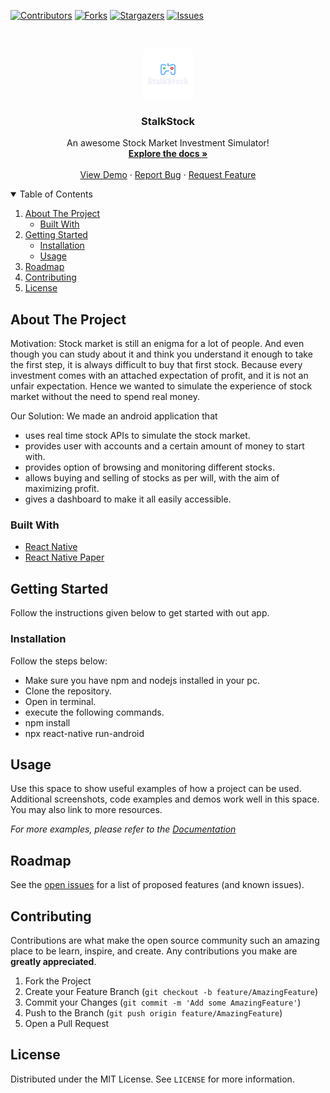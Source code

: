 <!--
this template has been taken from https://github.com/othneildrew/Best-README-Template/blob/master/README.md
-->
[![Contributors][contributors-shield]][contributors-url]
[![Forks][forks-shield]][forks-url]
[![Stargazers][stars-shield]][stars-url]
[![Issues][issues-shield]][issues-url]



<!-- PROJECT LOGO -->
<br />
<p align="center">
  <a href="">
    <img src="src/assets/images/logo.png" alt="Logo" width="80" height="80">
  </a>

  <h3 align="center">StalkStock</h3>

  <p align="center">
    An awesome Stock Market Investment Simulator!
    <br />
    <a href=https://github.com/starwiz-7/StalkStockApp><strong>Explore the docs »</strong></a>
    <br />
    <br />
    <a href=https://github.com/starwiz-7/StalkStockApp>View Demo</a>
    ·
    <a href="https://github.com/starwiz-7/StalkStockApp/issues">Report Bug</a>
    ·
    <a href="https://github.com/starwiz-7/StalkStockApp/issues">Request Feature</a>
  </p>
</p>



<!-- TABLE OF CONTENTS -->
<details open="open">
  <summary>Table of Contents</summary>
  <ol>
    <li>
      <a href="#about-the-project">About The Project</a>
      <ul>
        <li><a href="#built-with">Built With</a></li>
      </ul>
    </li>
    <li>
      <a href="#getting-started">Getting Started</a>
      <ul>
        <li><a href="#installation">Installation</a></li>
        <li><a href="#usage">Usage</a></li>
      </ul>
    </li>
    <li><a href="#roadmap">Roadmap</a></li>
    <li><a href="#contributing">Contributing</a></li>
    <li><a href="#license">License</a></li>
  </ol>
</details>



<!-- ABOUT THE PROJECT -->
## About The Project
Motivation:
Stock market is still an enigma for a lot of people. And even though you can study about it and think you understand it enough to take the first step, it is always difficult to buy that first stock. Because every investment comes with an attached expectation of profit, and it is not an unfair expectation. Hence we wanted to simulate the experience of stock market without the need to spend real money.

Our Solution:
We made an android application that 
* uses real time stock APIs to simulate the stock market.
* provides user with accounts and a certain amount of money to start with.
* provides option of browsing and monitoring different stocks.
* allows buying and selling of stocks as per will, with the aim of maximizing profit.
* gives a dashboard to make it all easily accessible. 


### Built With

* [React Native](https://reactnative.dev/)
* [React Native Paper](https://reactnativepaper.com/)


<!-- GETTING STARTED -->
## Getting Started
Follow the instructions given below to get started with out app.

### Installation
Follow the steps below:
* Make sure you have npm and nodejs installed in your pc.
* Clone the repository.
* Open in terminal.
* execute the following commands.
* npm install
* npx react-native run-android



<!-- USAGE EXAMPLES -->
## Usage

Use this space to show useful examples of how a project can be used. Additional screenshots, code examples and demos work well in this space. You may also link to more resources.

_For more examples, please refer to the [Documentation](https://example.com)_



<!-- ROADMAP -->
## Roadmap

See the [open issues](https://github.com/othneildrew/Best-README-Template/issues) for a list of proposed features (and known issues).



<!-- CONTRIBUTING -->
## Contributing

Contributions are what make the open source community such an amazing place to be learn, inspire, and create. Any contributions you make are **greatly appreciated**.

1. Fork the Project
2. Create your Feature Branch (`git checkout -b feature/AmazingFeature`)
3. Commit your Changes (`git commit -m 'Add some AmazingFeature'`)
4. Push to the Branch (`git push origin feature/AmazingFeature`)
5. Open a Pull Request



<!-- LICENSE -->
## License

Distributed under the MIT License. See `LICENSE` for more information.


<!-- MARKDOWN LINKS & IMAGES -->
<!-- https://www.markdownguide.org/basic-syntax/#reference-style-links -->
[contributors-shield]: https://img.shields.io/github/contributors/othneildrew/Best-README-Template.svg?style=for-the-badge
[contributors-url]: https://github.com/starwiz-7/StalkStockApp/graphs/contributors?color=blueviolet
[forks-shield]: https://img.shields.io/github/forks/starwiz-7/StalkStockApp?color=blue
[forks-url]: https://github.com/starwiz-7/StalkStockApp/network/members
[stars-shield]: https://img.shields.io/github/stars/starwiz-7/StalkStockApp?color=red
[stars-url]: https://github.com/starwiz-7/StalkStockApp/stargazers
[issues-shield]: https://img.shields.io/github/issues/starwiz-7/StalkStockApp?color=yellow
[issues-url]: https://github.com/starwiz-7/StalkStockApp/issues
